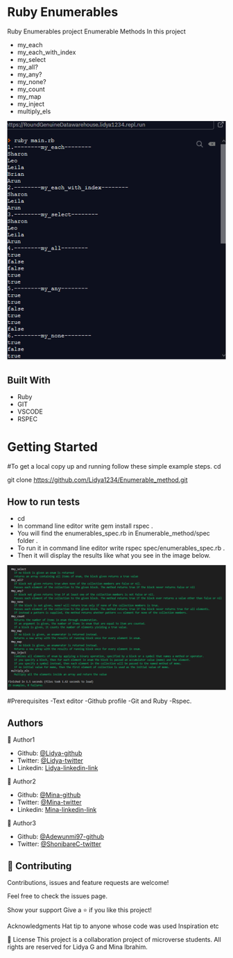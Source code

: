 # Ruby Enumerables


Ruby Enumerables project
Enumerable Methods In this project
- my_each
- my_each_with_index
- my_select
- my_all?
- my_any?
- my_none?
- my_count
- my_map
- my_inject
- multiply_els



<img src="screenshot.png" alt="Demo running screen shot">

## Built With

- Ruby
- GIT
- VSCODE
- RSPEC


<h1>Getting Started</h1>

#To get a local copy up and running follow these simple example steps.
cd 

git clone  https://github.com/Lidya1234/Enumerable_method.git


## How to run tests
- cd 
- In command line editor write gem install rspec .
- You will find the enumerables_spec.rb in Enumerable_method/spec folder .
- To run it  in command line editor write  rspec spec/enumerables_spec.rb .
- Then it will display the results like what you see in the image below.

 
<img src="screenshot2.png" alt="Demo running screen shot2">

#Prerequisites
-Text editor
-Github profile
-Git and Ruby
-Rspec.


<h2>Authors</h2>

👤 Author1

- Github: [@Lidya-github ](https://github.com/Lidya1234)
- Twitter: [@Lidya-twitter](https://twitter.com/Lidya42676629)
- Linkedin: [Lidya-linkedin-link](https://www.linkedin.com/in/lidya-ghebreigziabher-4a94391aa/)

👤 Author2

- Github: [@Mina-github ](https://github.com/coldatlas)
- Twitter: [@Mina-twitter](https://twitter.com/coldyatlas)
- Linkedin: [Mina-linkedin-link](https://www.linkedin.com/in/coldyatlas/)

👤 Author3
- Github: [@Adewunmi97-github ](https://github.com/Adewunmi97)
- Twitter: [@ShonibareC-twitter](https://twitter.com/ShonibareC)

## 🤝 Contributing

 Contributions, issues and feature requests are welcome!

Feel free to check the issues page.

Show your support Give a ⭐️ if you like this project!

Acknowledgments Hat tip to anyone whose code was used Inspiration etc

📝 License This project is a collaboration project of microverse students. All rights are reserved for Lidya G and Mina Ibrahim.
